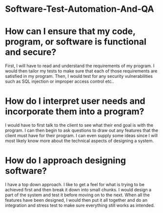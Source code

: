 # Software-Test-Automation-And-QA

# How can I ensure that my code, program, or software is functional and secure?
First, I will have to read and understand the requirements of my program. I would then tailor my tests to make sure that each of those requirements are satisfied in my program. Then, I would test for any security vulnerabilities such as SQL injection or improper access control etc..

# How do I interpret user needs and incorporate them into a program?
I would have to first talk to the client to see what their end goal is with the program. I can then begin to ask questions to draw out any features that the client must have for their program. I can even supply some ideas since I will most likely know more about the technical aspects of designing a system.

# How do I approach designing software?
I have a top down approach. I like to get a feel for what is trying to be achieved first and then break it down into small chunks. I would design a part of the system and test it before moving on to the next. When all the features have been designed, I would then put it all together and do an integration and stress test to make sure everything still works as intended.
